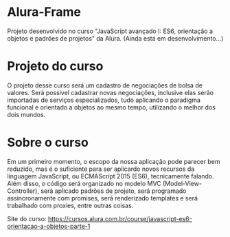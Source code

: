 # Alura-Frame
Projeto desenvolvido no curso "JavaScript avançado I: ES6, orientação a objetos e padrões de projetos" da Alura.
(Ainda está em desenvolvimento...)

# Projeto do curso
O projeto desse curso será um cadastro de negociações de bolsa de valores. Será possivel cadastrar novas negociações, inclusive elas serão importadas de serviços especializados, tudo aplicando o paradigma funcional e orientado a objetos ao mesmo tempo, utilizando o melhor dos dois mundos.

# Sobre o curso
Em um primeiro momento, o escopo da nossa aplicação pode parecer bem reduzido, mas é o suficiente para ser aplicardo novos recursos da linguagem JavaScript, ou ECMAScript 2015 (ES6), tecnicamente falando. Além disso, o código será organizado no modelo MVC (Model-View-Controller), será aplicado padrões de projeto, será programado assincronamente com promises, será renderizado templates e será trabalhado com proxies, entre outras coisas.

Site do curso: https://cursos.alura.com.br/course/javascript-es6-orientacao-a-objetos-parte-1
